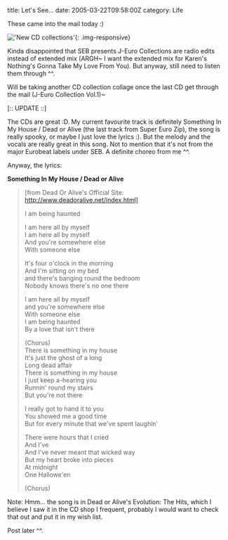 title: Let's See…
date: 2005-03-22T09:58:00Z
category: Life

These came into the mail today :)

!['New CD collections'](http://img.photobucket.com/albums/v95/seh_hui/albums/newcd.jpg){: .img-responsive}

Kinda disappointed that SEB presents J-Euro Collections are radio edits instead of extended mix (ARGH~ I want the extended mix for Karen's Nothing's Gonna Take My Love From You). But anyway, still need to listen them through ^^.

Will be taking another CD collection collage once the last CD get through the mail (J-Euro Collection Vol.1)~

[:: UPDATE ::]

The CDs are great :D. My current favourite track is definitely Something In My House / Dead or Alive (the last track from Super Euro Zip), the song is really spooky, or maybe I just love the lyrics :). But the melody and the vocals are really great in this song. Not to mention that it's not from the major Eurobeat labels under SEB. A definite choreo from me ^^.

Anyway, the lyrics:

**Something In My House / Dead or Alive**

> [from Dead Or Alive's Official Site: http://www.deadoralive.net/index.html]
> 
> I am being haunted  
>   
> I am here all by myself  
> I am here all by myself  
> And you're somewhere else  
> With someone else  
>   
> It's four o'clock in the morning  
> And I'm sitting on my bed  
> and there's banging round the bedroom  
> Nobody knows there's no one there  
>   
> I am here all by myself  
> and you're somewhere else  
> With someone else  
> I am being haunted  
> By a love that isn't there  
>   
> (Chorus)  
> There is something in my house  
> It's just the ghost of a long  
> Long dead affair  
> There is something in my house  
> I just keep a-hearing you  
> Runnin' round my stairs  
> But you're not there  
>   
> I really got to hand it to you  
> You showed me a good time  
> But for every minute that we've spent laughin'  
>   
> There were hours that I cried  
> And I've  
> And I've never meant that wicked way  
> But my heart broke into pieces  
> At midnight  
> One Hallowe'en  
>   
> (Chorus)  

Note: Hmm… the song is in Dead or Alive's Evolution: The Hits, which I believe I saw it in the CD shop I frequent, probably I would want to check that out and put it in my wish list.

Post later ^^.
